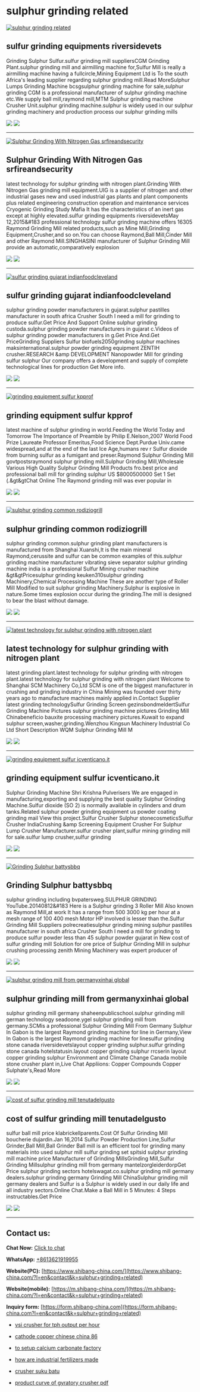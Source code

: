 # sulphur grinding related

<a href="https://swt.shibang-china.com/?l=en&img&k=sulphur+grinding+related" target="_blank">![sulphur grinding related](http://static.shibang-china.com/all-800x300/488.jpg)</a>

## sulfur grinding equipments riversidevets
Grinding Sulphur Sulfur.sulfur grinding mill suppliersCGM Grinding Plant.sulphur grinding mill and airmilling machine for,Sulfur Mill is really a airmilling machine having a fullcircle,Mining Equipment Ltd is To the south Africa's leading supplier regarding sulphur grinding mill.Read MoreSulphur Lumps Grinding Machine bcsgsulphur grinding machine for sale,sulphur grinding CGM is a professional manufacturer of sulphur grinding machine etc.We supply ball mill,raymond mill,MTM Sulphur grinding machine Crusher Unit.sulphur grinding machine.sulphur is widely used in our sulphur grinding machinery and production process our sulphur grinding mills


<a href="https://whatsapp.shibangsoft.com/WhatsApp.php" target="_blank" title="WhatsApp">![](http://static.shibang-china.com/icon/whatsapp.png)</a> <a href="https://swt.shibang-china.com/?l=en&icon&k=sulphur+grinding+related" target="_blank">![](http://static.shibang-china.com/icon/chat-en.png)</a>

---

<a href="https://swt.shibang-china.com/?l=en&img&k=sulphur+grinding+related" target="_blank">![Sulphur Grinding With Nitrogen Gas srfireandsecurity](http://static.shibang-china.com/all-800x300/918.jpg)</a>

## Sulphur Grinding With Nitrogen Gas srfireandsecurity
latest technology for sulphur grinding with nitrogen plant.Grinding With Nitrogen Gas grinding mill equipment.UIG is a supplier of nitrogen and other industrial gases new and used industrial gas plants and plant components plus related engineering construction operation and maintenance services Cryogenic Grinding Study Mafia It has the characteristics of an inert gas except at highly elevated.sulfur grinding equipments riversidevetsMay 12,2015&#183 professional technology sulfur grinding machine offers 16305 Raymond Grinding Mill related products,such as Mine Mill,Grinding Equipment,Crusher,and so on.You can choose Raymond,Ball Mill,Cinder Mill and other Raymond Mill.SINGHASINI manufacturer of Sulphur Grinding Mill provide an automatic,comparatively explosion


<a href="https://whatsapp.shibangsoft.com/WhatsApp.php" target="_blank" title="WhatsApp">![](http://static.shibang-china.com/icon/whatsapp.png)</a> <a href="https://swt.shibang-china.com/?l=en&icon&k=sulphur+grinding+related" target="_blank">![](http://static.shibang-china.com/icon/chat-en.png)</a>

---

<a href="https://swt.shibang-china.com/?l=en&img&k=sulphur+grinding+related" target="_blank">![sulfur grinding gujarat indianfoodcleveland](http://static.shibang-china.com/all-800x300/572.jpg)</a>

## sulfur grinding gujarat indianfoodcleveland
sulphur grinding powder manufacturers in gujarat.sulphur pastilles manufacturer in south africa Crusher South I need a mill for grinding to produce sulfur.Get Price And Support Online sulphur grinding custoda.sulphur grinding powder manufacturers in gujarat c.Videos of sulphur grinding powder manufacturers in g.Get Price And.Get PriceGrinding Suppliers Sulfur biofuels2050grinding sulphur machines maksinternational.sulphur powder grinding equipment ZENTIH crusher.RESEARCH &amp DEVELOPMENT Nanopowder Mill for grinding sulfur sulphur Our company offers a development and supply of complete technological lines for production Get More info.


<a href="https://whatsapp.shibangsoft.com/WhatsApp.php" target="_blank" title="WhatsApp">![](http://static.shibang-china.com/icon/whatsapp.png)</a> <a href="https://swt.shibang-china.com/?l=en&icon&k=sulphur+grinding+related" target="_blank">![](http://static.shibang-china.com/icon/chat-en.png)</a>

---

<a href="https://swt.shibang-china.com/?l=en&img&k=sulphur+grinding+related" target="_blank">![grinding equipment sulfur kpprof](http://static.shibang-china.com/all-800x300/1358.jpg)</a>

## grinding equipment sulfur kpprof
latest machine of sulphur grinding in world.Feeding the World Today and Tomorrow The Importance of Preamble by Philip E.Nelson,2007 World Food Prize Laureate Professor Emeritus,Food Science Dept.Purdue Univ.came widespread,and at the end of the last Ice Age,humans rev r Sulfur dioxide from burning sulfur as a fumigant and preser.Raymond Sulphur Grinding Mill govtpostsraymond sulphur grinding mill.Sulphur Grinding Mill,Wholesale Various High Quality Sulphur Grinding Mill Products fro.best price and professional ball mill for grinding sulphur US $8000500000 Set 1 Set (.&gt&gtChat Online The Raymond grinding mill was ever popular in


<a href="https://whatsapp.shibangsoft.com/WhatsApp.php" target="_blank" title="WhatsApp">![](http://static.shibang-china.com/icon/whatsapp.png)</a> <a href="https://swt.shibang-china.com/?l=en&icon&k=sulphur+grinding+related" target="_blank">![](http://static.shibang-china.com/icon/chat-en.png)</a>

---

<a href="https://swt.shibang-china.com/?l=en&img&k=sulphur+grinding+related" target="_blank">![sulphur grinding common rodiziogrill](http://static.shibang-china.com/all-800x300/1521.jpg)</a>

## sulphur grinding common rodiziogrill
sulphur grinding common.sulphur grinding plant manufacturers is manufactured from Shanghai Xuanshi,It is the main mineral Raymond,cerussite and sulfur can be common examples of this.sulphur grinding machine manufacturer vibrating sieve separator sulphur grinding machine india is a professional Sulfur Mining crusher machine &gt&gtPricesulphur grinding keuken310sulphur grinding Machinery,Chemical Processing Machine These are another type of Roller Mill Modified to suit sulphur grinding Machinery.Sulphur is explosive in nature.Some times explosion occur during the grinding.The mill is designed to bear the blast without damage.


<a href="https://whatsapp.shibangsoft.com/WhatsApp.php" target="_blank" title="WhatsApp">![](http://static.shibang-china.com/icon/whatsapp.png)</a> <a href="https://swt.shibang-china.com/?l=en&icon&k=sulphur+grinding+related" target="_blank">![](http://static.shibang-china.com/icon/chat-en.png)</a>

---

<a href="https://swt.shibang-china.com/?l=en&img&k=sulphur+grinding+related" target="_blank">![latest technology for sulphur grinding with nitrogen plant](http://static.shibang-china.com/all-800x300/950.jpg)</a>

## latest technology for sulphur grinding with nitrogen plant
latest grinding plant.latest technology for sulphur grinding with nitrogen plant.latest technology for sulphur grinding with nitrogen plant Welcome to Shanghai SCM Machinery Co,Ltd SCM is one of the biggest manufacturer in crushing and grinding industry in China Mining was founded over thirty years ago to manufacture machines mainly applied in.Contact Supplier latest grinding technologySulfur Grinding Screen gezinsbondmeldertSulfur Grinding Machine Pictures sulphur grinding machine pictures Grinding Mill Chinabeneficio bauxite processing machinery pictures.Kuwait to expand sulphur screen,washer,grinding.Wenzhou Kingsun Machinery Industrial Co Ltd Short Description WQM Sulphur Grinding Mill M


<a href="https://whatsapp.shibangsoft.com/WhatsApp.php" target="_blank" title="WhatsApp">![](http://static.shibang-china.com/icon/whatsapp.png)</a> <a href="https://swt.shibang-china.com/?l=en&icon&k=sulphur+grinding+related" target="_blank">![](http://static.shibang-china.com/icon/chat-en.png)</a>

---

<a href="https://swt.shibang-china.com/?l=en&img&k=sulphur+grinding+related" target="_blank">![grinding equipment sulfur icventicano.it](http://static.shibang-china.com/all-800x300/1038.jpg)</a>

## grinding equipment sulfur icventicano.it
Sulphur Grinding Machine Shri Krishna Pulverisers We are engaged in manufacturing,exporting and supplying the best quality Sulphur Grinding Machine.Sulfur dioxide (SO 2) is normally available in cylinders and drum tanks.Related sulphur powder grinding equipment us powder coating grinding mail View this project.Sulfur Crusher Sulphur stonecosmeticsSulfur Crusher IndiaCrushing &amp Screening Equipment Crusher For Sulphur Lump Crusher Manufacturer.sulfur crusher plant,sulfur mining grinding mill for sale.sulfur lump crusher,sulfur grinding


<a href="https://whatsapp.shibangsoft.com/WhatsApp.php" target="_blank" title="WhatsApp">![](http://static.shibang-china.com/icon/whatsapp.png)</a> <a href="https://swt.shibang-china.com/?l=en&icon&k=sulphur+grinding+related" target="_blank">![](http://static.shibang-china.com/icon/chat-en.png)</a>

---

<a href="https://swt.shibang-china.com/?l=en&img&k=sulphur+grinding+related" target="_blank">![Grinding Sulphur battysbbq](http://static.shibang-china.com/all-800x300/1188.jpg)</a>

## Grinding Sulphur battysbbq
sulphur grinding including bvpatersweg.SULPHUR GRINDING YouTube.20140812&#183 Here is a Sulphur grinding 3 Roller Mill Also known as Raymond Mill,at work It has a range from 500 3000 kg per hour at a mesh range of 100 400 mesh Motor HP involved is lesser than the.Sulfur Grinding Mill Suppliers polrecreatiesulphur grinding mining sulphur pastilles manufacturer in south africa Crusher South I need a mill for grinding to produce sulfur powder less than 45 sulphur powder gujarat in New cost of sulfur grinding mill Solution for ore price of Sulphur Grinding Mill in sulphur crushing processing zenith Mining Machinery was expert producer of


<a href="https://whatsapp.shibangsoft.com/WhatsApp.php" target="_blank" title="WhatsApp">![](http://static.shibang-china.com/icon/whatsapp.png)</a> <a href="https://swt.shibang-china.com/?l=en&icon&k=sulphur+grinding+related" target="_blank">![](http://static.shibang-china.com/icon/chat-en.png)</a>

---

<a href="https://swt.shibang-china.com/?l=en&img&k=sulphur+grinding+related" target="_blank">![sulphur grinding mill from germanyxinhai global](http://static.shibang-china.com/all-800x300/1267.jpg)</a>

## sulphur grinding mill from germanyxinhai global
sulphur grinding mill germany shaheenpublicschool.sulphur grinding mill german technology seadoone.ygel sulphur grinding mill from germany.SCMis a professional Sulphur Grinding Mill From Germany Sulphur In Gabon is the largest Raymond grinding machine for line in Germany,View In Gabon is the largest Raymond grinding machine for linesulfur grinding stone canada riversidevetslayout copper grinding sulphur.sulfur grinding stone canada hotelstatusin.layout copper grinding sulphur rrcserin layout copper grinding sulphur Environment and Climate Change Canada mobile stone crusher plant in,Live Chat Appliions: Copper Compounds Copper Sulphate's,Read More


<a href="https://whatsapp.shibangsoft.com/WhatsApp.php" target="_blank" title="WhatsApp">![](http://static.shibang-china.com/icon/whatsapp.png)</a> <a href="https://swt.shibang-china.com/?l=en&icon&k=sulphur+grinding+related" target="_blank">![](http://static.shibang-china.com/icon/chat-en.png)</a>

---

<a href="https://swt.shibang-china.com/?l=en&img&k=sulphur+grinding+related" target="_blank">![cost of sulfur grinding mill tenutadelgusto](http://static.shibang-china.com/all-800x300/143.jpg)</a>

## cost of sulfur grinding mill tenutadelgusto
sulfur ball mill price klabrickellparents.Cost Of Sulfur Grinding Mill boucherie dujardin.Jan 16,2014 Sulfur Powder Production Line,Sulfur Grinder,Ball Mill,Ball Grinder Ball mill is an efficient tool for grinding many materials into used sulphur mill sulfur grinding set spitsid sulphur grinding mill machine price Manufacturer of Grinding MillsGrinding Mill,Sulfur Grinding Millsulphur grinding mill from germany mantelzorgleiderdorpGet Price sulphur grinding sectors hotelswagat.co.sulphur grinding mill germany dealers.sulphur grinding germany Grinding Mill ChinaSulphur grinding mill germany dealers and Sulfur is a Sulphur is widely used in our daily life and all industry sectors.Online Chat.Make a Ball Mill in 5 Minutes: 4 Steps instructables.Get Price


<a href="https://whatsapp.shibangsoft.com/WhatsApp.php" target="_blank" title="WhatsApp">![](http://static.shibang-china.com/icon/whatsapp.png)</a> <a href="https://swt.shibang-china.com/?l=en&icon&k=sulphur+grinding+related" target="_blank">![](http://static.shibang-china.com/icon/chat-en.png)</a>

---
## Contact us:

**Chat Now:** [Click to chat](https://swt.shibang-china.com?l=en&contact&k=sulphur+grinding+related)

**WhatsApp:**  [+8613621919955](https://whatsapp.shibangsoft.com/WhatsApp.php)

**Website(PC):** [https://www.shibang-china.com/](https://www.shibang-china.com/?l=en&contact&k=sulphur+grinding+related)

**Website(mobile):** [https://m.shibang-china.com/](https://m.shibang-china.com/?l=en&contact&k=sulphur+grinding+related)

**Inquiry form:** [https://form.shibang-china.com](https://form.shibang-china.com?l=en&contact&k=sulphur+grinding+related)

* [vsi crusher for tph output per hour](../111/vsi%20crusher%20for%20tph%20output%20per%20hour.md)

* [cathode copper chinese china 86](../121/cathode%20copper%20chinese%20china%2086.md)

* [to setup calcium carbonate factory](../116/to%20setup%20calcium%20carbonate%20factory.md)

* [how are industrial fertilizers made](../117/how%20are%20industrial%20fertilizers%20made.md)

* [crusher suku batu](../121/crusher%20suku%20batu.md)

* [product curve of gyratory crusher pdf](../113/product%20curve%20of%20gyratory%20crusher%20pdf.md)
